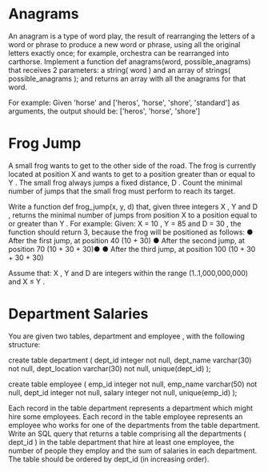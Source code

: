 # Anagrams

An anagram is a type of word play, the result of rearranging the letters of a word or
phrase to produce a new word or phrase, using all the original letters exactly once; for
example, orchestra can be rearranged into carthorse.
Implement a function def anagrams(word, possible_anagrams) that receives 2 parameters: a
string( word ) and an array of strings( possible_anagrams ); and returns an array with all the anagrams
for that word.

For example: Given 'horse' and ['heros', 'horse', 'shore', 'standard'] as arguments, the
output should be: ['heros', 'horse', 'shore']

# Frog Jump

A small frog wants to get to the other side of the road. The frog is currently located at
position X and wants to get to a position greater than or equal to Y . The small frog
always jumps a fixed distance, D .
Count the minimal number of jumps that the small frog must perform to reach its
target.

Write a function def frog_jump(x, y, d) that, given three integers X , Y and D , returns the minimal
number of jumps from position X to a position equal to or greater than Y .
For example: Given: X = 10 , Y = 85 and D = 30 , the function should return 3, because the frog will
be positioned as follows:
● After the first jump, at position 40 (10 + 30)
● After the second jump, at position 70 (10 + 30 + 30)●
● After the third jump, at position 100 (10 + 30 + 30 + 30)

Assume that: X , Y and D are integers within the range (1..1,000,000,000) and X ≤ Y .

# Department Salaries

You are given two tables, department and employee , with the following structure:

create table department (
dept_id integer not null,
dept_name varchar(30) not null,
dept_location varchar(30) not null,
unique(dept_id)
);

create table employee (
emp_id integer not null,
emp_name varchar(50) not null,
dept_id integer not null,
salary integer not null,
unique(emp_id)
);

Each record in the table department represents a department which might hire some employees.
Each record in the table employee represents an employee who works for one of the departments
from the table department.
Write an SQL query that returns a table comprising all the departments ( dept_id ) in the table
department that hire at least one employee, the number of people they employ and the sum of
salaries in each department. The table should be ordered by dept_id (in increasing order).
